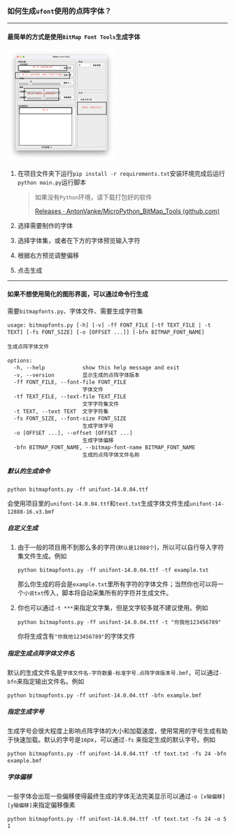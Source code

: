 ### 如何生成`ufont`使用的点阵字体？

---

#### 最简单的方式是使用`BitMap Font Tools`生成字体

<img src="./example.png" alt="example" style="zoom:25%;" />

1. 在项目文件夹下运行`pip install -r requirements.txt`安装环境完成后运行`python main.py`运行脚本

   > 如果没有`Python`环境，请下载打包好的软件
   >
   > [Releases · AntonVanke/MicroPython_BitMap_Tools (github.com)](https://github.com/AntonVanke/MicroPython_BitMap_Tools/releases)

2. 选择需要制作的字体

3. 选择字体集，或者在下方的字体预览输入字符

4. 根据右方预览调整偏移

5. 点击生成

---

#### 如果不想使用简化的图形界面，可以通过命令行生成

需要`bitmapfonts.py`、字体文件、需要生成字符集

```shell
usage: bitmapfonts.py [-h] [-v] -ff FONT_FILE [-tf TEXT_FILE | -t TEXT] [-fs FONT_SIZE] [-o [OFFSET ...]] [-bfn BITMAP_FONT_NAME]

生成点阵字体文件

options:
  -h, --help            show this help message and exit
  -v, --version         显示生成的点阵字体版本
  -ff FONT_FILE, --font-file FONT_FILE
                        字体文件
  -tf TEXT_FILE, --text-file TEXT_FILE
                        文字字符集文件
  -t TEXT, --text TEXT  文字字符集
  -fs FONT_SIZE, --font-size FONT_SIZE
                        生成字体字号
  -o [OFFSET ...], --offset [OFFSET ...]
                        生成字体偏移
  -bfn BITMAP_FONT_NAME, --bitmap-font-name BITMAP_FONT_NAME
                        生成的点阵字体文件名称
```

##### 默认的生成命令

```shell
python bitmapfonts.py -ff unifont-14.0.04.ttf
```

会使用项目里的`unifont-14.0.04.ttf`和`text.txt`生成字体文件生成`unifont-14-12888-16.v3.bmf`

##### 自定义生成

1. 由于一般的项目用不到那么多的字符(`默认是12888个`)，所以可以自行导入字符集文件生成。例如

   ```shell
   python bitmapfonts.py -ff unifont-14.0.04.ttf -tf example.txt
   ```

   那么你生成的将会是`example.txt`里所有字符的字体文件；当然你也可以将一个`小说txt`传入，脚本将自动采集所有的字符并生成文件。

2. 你也可以通过`-t ***`来指定文字集，但是文字较多就不建议使用。例如

   ```shell
   python bitmapfonts.py -ff unifont-14.0.04.ttf -t "你我他123456789"
   ```

   你将生成含有`"你我他123456789"`的字体文件

##### 指定生成点阵字体文件名

​	默认的生成文件名是`字体文件名-字符数量-标准字号.点阵字体版本号.bmf`，可以通过`-bfn`来指定输出文件名。例如

```shell
python bitmapfonts.py -ff unifont-14.0.04.ttf -bfn example.bmf
```

##### 指定生成字号

​	生成字号会很大程度上影响点阵字体的大小和加载速度，使用常用的字号生成有助于快速加载。默认的字号是`16`px，可以通过`-fs` 来指定生成的默认字号。例如

```shell
python bitmapfonts.py -ff unifont-14.0.04.ttf -tf text.txt -fs 24 -bfn example.bmf 
```

##### 字体偏移

​	一些字体会出现一些偏移使得最终生成的字体无法完美显示可以通过`-o [x轴偏移] [y轴偏移]`来指定偏移像素

```shell
python bitmapfonts.py -ff unifont-14.0.04.ttf -tf text.txt -fs 24 -o 5 1
```

